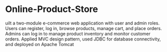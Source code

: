 # Online-Product-Store
uilt a two-module e-commerce web application with user and admin roles. Users can register, log in, browse  products, manage cart, and place orders. Admins can log in to manage product inventory and monitor customer  orders. Applied MVC design pattern, used JDBC for database connectivity, and deployed on Apache Tomcat
